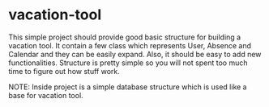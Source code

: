 # vacation-tool

This simple project should provide good basic structure for building a vacation tool.
It contain a few class which represents User, Absence and Calendar and they can be easily expand.
Also, it should be easy to add new functionalities. Structure is pretty simple so you will not spent too much time to 
figure out how stuff work.

NOTE: Inside project is a simple database structure which is used like a base for vacation tool.

